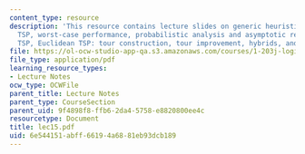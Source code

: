```yaml
---
content_type: resource
description: 'This resource contains lecture slides on generic heuristics for the
  TSP, worst-case performance, probabilistic analysis and asymptotic result for Euclidean
  TSP, Euclidean TSP: tour construction, tour improvement, hybrids, and related references.'
file: https://ol-ocw-studio-app-qa.s3.amazonaws.com/courses/1-203j-logistical-and-transportation-planning-methods-fall-2006/6e544151abff66194a6881eb93dcb189_lec15.pdf
file_type: application/pdf
learning_resource_types:
- Lecture Notes
ocw_type: OCWFile
parent_title: Lecture Notes
parent_type: CourseSection
parent_uid: 9f4898f8-ffb6-2da4-5758-e8820800ee4c
resourcetype: Document
title: lec15.pdf
uid: 6e544151-abff-6619-4a68-81eb93dcb189
---
```

